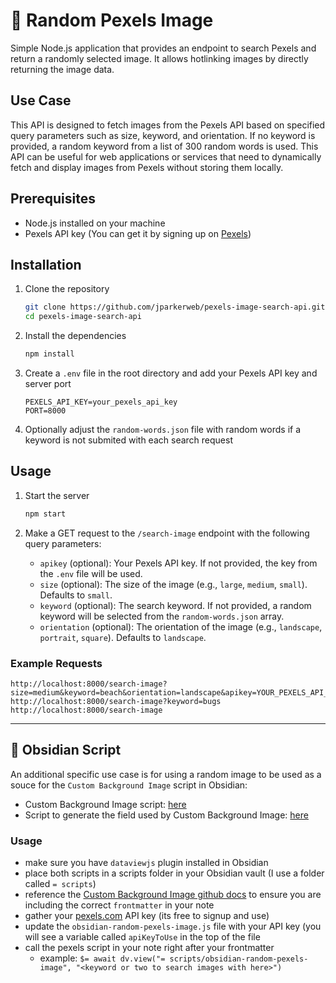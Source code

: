 # 🎰 Random Pexels Image

Simple Node.js application that provides an endpoint to search Pexels and return a randomly selected image. It allows hotlinking images by directly returning the image data.

## Use Case

This API is designed to fetch images from the Pexels API based on specified query parameters such as size, keyword, and orientation. If no keyword is provided, a random keyword from a list of 300 random words is used. This API can be useful for web applications or services that need to dynamically fetch and display images from Pexels without storing them locally.

## Prerequisites

- Node.js installed on your machine
- Pexels API key (You can get it by signing up on [Pexels](https://www.pexels.com/api/))

## Installation

1. Clone the repository
    ```bash
    git clone https://github.com/jparkerweb/pexels-image-search-api.git
    cd pexels-image-search-api
    ```

2. Install the dependencies
    ```bash
    npm install
    ```

3. Create a `.env` file in the root directory and add your Pexels API key and server port
    ```plaintext
    PEXELS_API_KEY=your_pexels_api_key
	PORT=8000
    ```

4. Optionally adjust the `random-words.json` file with random words if a keyword is not submited with each search request

## Usage

1. Start the server
    ```bash
    npm start
    ```

2. Make a GET request to the `/search-image` endpoint with the following query parameters:
    - `apikey` (optional): Your Pexels API key. If not provided, the key from the `.env` file will be used.
    - `size` (optional): The size of the image (e.g., `large`, `medium`, `small`). Defaults to `small`.
    - `keyword` (optional): The search keyword. If not provided, a random keyword will be selected from the `random-words.json` array.
    - `orientation` (optional): The orientation of the image (e.g., `landscape`, `portrait`, `square`). Defaults to `landscape`.

### Example Requests

```plaintext
http://localhost:8000/search-image?size=medium&keyword=beach&orientation=landscape&apikey=YOUR_PEXELS_API_KEY
http://localhost:8000/search-image?keyword=bugs
http://localhost:8000/search-image
```

---

## 💎 Obsidian Script
An additional specific use case is for using a random image to be used as a souce for the `Custom Background Image` script in Obsidian:
- Custom Background Image script: [here](https://github.com/jparkerweb/obsidian-custom-banner-image)
- Script to generate the field used by Custom Background Image: [here](https://github.com/jparkerweb/random-pexels-image/blob/master/.obsidian/scripts/obsidian-random-pexels-image.js)

### Usage
- make sure you have `dataviewjs` plugin installed in Obsidian
- place both scripts in a scripts folder in your Obsidian vault (I use a folder called `= scripts`)
- reference the [Custom Background Image github docs](https://github.com/jparkerweb/obsidian-custom-banner-image) to ensure you are including the correct `frontmatter` in your note
- gather your [pexels.com](https://www.pexels.com/) API key (its free to signup and use)
- update the `obsidian-random-pexels-image.js` file with your API key (you will see a variable called `apiKeyToUse` in the top of the file
- call the pexels script in your note right after your frontmatter
  - example: `$= await dv.view("= scripts/obsidian-random-pexels-image", "<keyword or two to search images with here>")`

